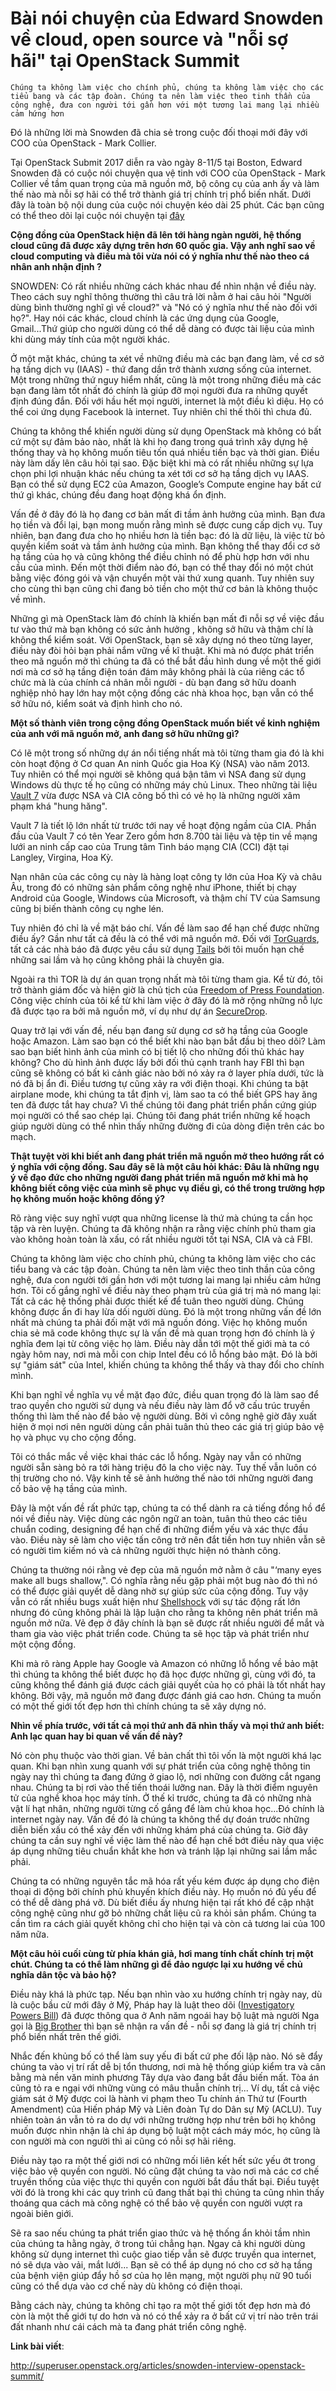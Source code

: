 # Bài nói chuyện của Edward Snowden về cloud, open source và "nỗi sợ hãi" tại OpenStack Summit

`Chúng ta không làm việc cho chính phủ, chúng ta không làm việc cho các tiểu bang và các tập đoàn. Chúng ta nên làm việc theo tinh thần của công nghệ, đưa con người tới gần hơn với một tương lai mang lại nhiều cảm hứng hơn` 

Đó là những lời mà Snowden đã chia sẻ trong cuộc đối thoại mới đây với COO của OpenStack - Mark Collier.

Tại OpenStack Submit 2017 diễn ra vào ngày 8-11/5 tại Boston, Edward Snowden đã có cuộc nói chuyện qua vệ tinh với COO của OpenStack - Mark Collier về tầm quan trọng của mã nguồn mở, bộ công cụ của anh ấy và làm thế nào mà nỗi sợ hãi có thể trở thành giá trị chính trị phổ biến nhất. Dưới đây là toàn bộ nội dung của cuộc nói chuyện kéo dài 25 phút. Các bạn cũng có thể theo dõi lại cuộc nói chuyện tại [đây](https://www.youtube.com/watch?v=DIxvFuKY0KM)

**Cộng đồng của OpenStack hiện đã lên tới hàng ngàn người, hệ thống cloud cũng đã được xây dựng trên hơn 60 quốc gia. Vậy anh nghĩ sao về cloud computing và điều mà tôi vừa nói có ý nghĩa như thế nào theo cá nhân anh nhận định ?**

SNOWDEN: Có rất nhiều những cách khác nhau để nhìn nhận về điều này. Theo cách suy nghĩ thông thường thì câu trả lời nằm ở hai câu hỏi "Người dùng bình thường nghĩ gì về cloud?" và "Nó có ý nghĩa như thế nào đối với họ?". Hay nói các khác, cloud chính là các ứng dụng của Google, Gmail...Thứ giúp cho người dùng có thể dễ dàng có được tài liệu của mình khi dùng máy tính của một người khác.

Ở một mặt khác, chúng ta xét về những điều mà các bạn đang làm, về cơ sở hạ tầng dịch vụ (IAAS) - thứ đang dần trở thành xương sống của internet. Một trong những thứ nguy hiểm nhất, cũng là một trong những điều mà các bạn đang làm tốt nhất đó chính là giúp đỡ mọi người đưa ra những quyết định đúng đắn. Đối với hầu hết mọi người, internet là một điều kì diệu. Họ có thể coi ứng dụng Facebook là internet. Tuy nhiên chỉ thế thôi thì chưa đủ.

Chúng ta không thể khiến người dùng sử dụng OpenStack mà không có bất cứ một sự đảm bảo nào, nhất là khi họ đang trong quá trình xây dựng hệ thống thay và họ không muốn tiêu tốn quá nhiều tiền bạc và thời gian. Điều này làm dấy lên câu hỏi tại sao. Đặc biệt khi mà có rất nhiều những sự lựa chọn phi lợi nhuận khác nếu chúng ta xét tới cơ sở hạ tầng dịch vụ IAAS. Bạn có thể sử dụng EC2 của Amazon, Google’s Compute engine hay bất cứ thứ gì khác, chúng đều đang hoạt động khá ổn định.

Vấn đề ở đây đó là họ đang cơ bản mất đi tầm ảnh hưởng của mình. Bạn đưa họ tiền và đổi lại, bạn mong muốn rằng mình sẽ được cung cấp  dịch vụ. Tuy nhiên, bạn đang đưa cho họ nhiều hơn là tiền bạc: đó là dữ liệu, là việc từ bỏ quyền kiểm soát và tầm ảnh hưởng của mình. Bạn không thể thay đổi cơ sở hạ tầng của họ và cũng không thể điều chỉnh nó để phù hợp hơn với nhu cầu của mình. Đến một thời điểm nào đó, bạn có thể thay đổi nó một chút bằng việc đóng gói và vận chuyển một vài thứ xung quanh. Tuy nhiên suy cho cùng thì bạn cũng chỉ đang bỏ tiền cho một thứ cơ bản là không thuộc về mình.

Những gì mà OpenStack làm đó chính là khiến bạn mất đi nỗi sợ về việc đầu tư vào thứ mà bạn không có sức ảnh hưởng , không sở hữu và thậm chí là không thể kiểm soát.  Với OpenStack, bạn sẽ xây dựng nó theo từng layer, điều này đòi hỏi bạn phải nắm vững về kĩ thuật. Khi mà nó được phát triển theo mã nguồn mở thì chúng ta đã có thể bắt đầu hình dung về một thế giới nơi mà cơ sở hạ tầng điện toán đám mây không phải là của riêng các tổ chức mà là của chính cá nhân mỗi người - dù bạn đang sở hữu doanh nghiệp nhỏ hay lớn hay một cộng đồng các nhà khoa học, bạn vẫn có thể sở hữu nó, kiểm soát và định hình cho nó.

**Một số thành viên trong cộng đồng OpenStack muốn biết về kinh nghiệm của anh với mã nguồn mở, anh đang sở hữu những gì?**

Có lẽ một trong số những dự án nổi tiếng nhất mà tôi từng tham gia đó là khi còn hoạt động ở Cơ quan An ninh Quốc gia Hoa Kỳ (NSA) vào năm 2013. Tuy nhiên có thể mọi người sẽ không quá bận tâm vì NSA đang sử dụng Windows dù thực tế họ cũng có những máy chủ Linux. Theo những tài liệu [Vault 7](https://en.wikipedia.org/wiki/Vault_7) vừa được NSA và CIA công bố thì có vẻ họ là những người xâm phạm khá "hung hăng". 

Vault 7 là tiết lộ lớn nhất từ trước tới nay về hoạt động ngầm của CIA. Phần đầu của Vault 7 có tên Year Zero gồm hơn 8.700 tài liệu và tệp tin về mạng lưới an ninh cấp cao của Trung tâm Tình báo mạng CIA (CCI) đặt tại Langley, Virgina, Hoa Kỳ.

Nạn nhân của các công cụ này là hàng loạt công ty lớn của Hoa Kỳ và châu Âu, trong đó có những sản phẩm công nghệ như iPhone, thiết bị chạy Android của Google, Windows của Microsoft, và thậm chí TV của Samsung cũng bị biến thành công cụ nghe lén.

Tuy nhiên đó chỉ là về mặt báo chí. Vấn đề làm sao để hạn chế được những điều ấy? Gần như tất cả đều là có thể với mã nguồn mở. Đối với [TorGuards](https://torguard.net/), tất cả các nhà báo đã được yêu cầu sử dụng [Tails](https://tails.boum.org/) bởi tôi muốn hạn chế những sai lầm và họ cũng không phải là chuyên gia. 

Ngoài ra thì TOR là dự án quan trọng nhất mà tôi từng tham gia. Kể từ đó, tôi trở thành giám đốc và hiện giờ là chủ tịch của [Freedom of Press Foundation](https://freedom.press/). Công việc chính của tôi kể từ khi làm việc ở đây đó là mở rộng những nỗ lực đã được tạo ra bởi mã nguồn mở, ví dụ như dự án [SecureDrop](https://securedrop.org/).

Quay trở lại với vấn đề, nếu bạn đang sử dụng cơ sở hạ tầng của Google hoặc Amazon. Làm sao bạn có thể biết khi nào bạn bắt đầu bị theo dõi? Làm sao bạn biết hình ảnh của mình có bị tiết lộ cho những đối thủ khác hay không? Cho dù hình ảnh được lấy bởi đối thủ cạnh tranh hay FBI thì bạn cũng sẽ không có bất kì cảnh giác nào bởi nó xảy ra ở layer phía dưới, tức là nó đã bị ẩn đi. Điều tương tự cũng xảy ra với điện thoại.  Khi chúng ta bật airplane mode, khi chúng ta tắt định vị, làm sao ta có thể biết GPS hay ăng ten đã được tắt hay chưa? Vì thế chúng tôi đang phát triển phần cứng giúp mọi người có thể sao chép lại. Chúng tôi đang phát triển những kế hoạch giúp người dùng có thể nhìn thấy những đường đi của dòng điện trên các bo mạch.

**Thật tuyệt vời khi biết anh đang phát triển mã nguồn mở theo hướng rất có ý nghĩa với cộng đồng. Sau đây sẽ là một câu hỏi khác: Đâu là những ngụ ý về đạo đức cho những người đang phát triển mã nguồn mở khi mà họ không biết công việc của mình sẽ phục vụ điều gì, có thể trong trường hợp họ không muốn hoặc không đồng ý?**

Rõ ràng việc suy nghĩ vượt qua những license là thứ mà chúng ta cần học tập và rèn luyện. Chúng ta đã không nhận ra rằng việc chính phủ tham gia vào không hoàn toàn là xấu, có rất nhiều người tốt tại NSA, CIA và cả FBI.

Chúng ta không làm việc cho chính phủ, chúng ta không làm việc cho các tiểu bang và các tập đoàn. Chúng ta nên làm việc theo tinh thần của công nghệ, đưa con người tới gần hơn với một tương lai mang lại nhiều cảm hứng hơn. Tôi cố gắng nghĩ về điều này theo phạm trù của giá trị mà nó mang lại: Tất cả các hệ thống phải được thiết kế để tuân theo người dùng. Chúng không được ẩn đi hay lừa dối người dùng. Đó là một trong những vấn đề lớn nhất mà chúng ta phải đối mặt với mã nguồn đóng. Việc họ không muốn chia sẻ mã code không thực sự là vấn đề mà quan trọng hơn đó chính là  ý nghĩa đem lại từ công việc họ làm. Điều này dẫn tới một thế giới mà ta có ngày hôm nay, nơi mà mỗi con chip Intel đều có lỗ hổng bảo mật. Đó là bởi sự "giám sát" của Intel, khiến chúng ta không thể thấy và thay đổi cho chính mình.

Khi bạn nghĩ về nghĩa vụ về mặt đạo đức, điều quan trọng đó là làm sao để trao quyền cho người sử dụng và nếu điều này làm đổ vỡ cấu trúc truyền thống thì làm thế nào để bảo vệ người dùng. Bởi vì công nghệ giờ đây xuất hiện ở mọi nơi nên người dùng cần phải tuân thủ theo các giá trị giúp bảo vệ họ và phục vụ cho cộng đồng.

Tôi có thắc mắc về việc khai thác các lỗ hổng. Ngày nay vẫn có những người sẵn sàng bỏ ra tới hàng triệu đô la cho việc này. Tuy thế vẫn luôn có thị trường cho nó. Vậy kinh tế sẽ ảnh hưởng thế nào tới những người đang cố bảo vệ hạ tầng của mình.

Đây là một vấn đề rất phức tạp, chúng ta có thể dành ra cả tiếng đồng hồ để nói về điều này. Việc dùng các ngôn ngữ an toàn, tuân thủ theo các tiêu chuẩn coding, designing để hạn chế đi những điểm yếu và xác thực đầu vào. Điều này sẽ làm cho việc tấn công trở nên đắt tiền hơn tuy nhiên vẫn sẽ có người tìm kiếm nó và cả những người thực hiện nó thành công. 

Chúng ta thường nói rằng vẻ đẹp của mã nguồn mở nằm ở câu "‘many eyes make all bugs shallow,". Có nghĩa rằng nếu gặp phải một bug nào đó thì nó có thể được giải quyết dễ dàng nhờ sự giúp sức của cộng đồng. Tuy vậy vẫn có rất nhiều bugs xuất hiện như [Shellshock](https://en.wikipedia.org/wiki/Shellshock_%28software_bug%29) với sự tác động rất lớn nhưng đó cũng không phải là lập luận cho rằng ta không nên phát triển mã nguồn mở nữa. Vẻ đẹp ở đây chính là bạn sẽ được rất nhiều người để mắt và tham gia vào việc phát triển code. Chúng ta sẽ học tập và phát triển như một cộng đồng.

Khi mà rõ ràng Apple hay Google và Amazon có những lỗ hổng về bảo mật thì chúng ta không thể biết được họ đã học được những gì, cùng với đó, ta cũng không thể đánh giá được cách giải quyết của họ có phải là tốt nhất hay không. Bởi vậy, mã nguồn mở đang được đánh giá cao hơn. Chúng ta muốn có một thế giới tốt đẹp hơn thì chính chúng ta sẽ xây dựng nó.

**Nhìn về phía trước, với tất cả mọi thứ anh đã nhìn thấy và mọi thứ anh biết: Anh lạc quan hay bi quan về vấn đề này?**

Nó còn phụ thuộc vào thời gian. Về bản chất thì tôi vốn là một người khá lạc quan. Khi bạn nhìn xung quanh với sự phát triển của công nghệ thông tin ngày nay thì chúng ta đang đứng ở giao lộ, nơi những con đường cắt ngang nhau. Chúng ta bị rơi vào thế tiến thoái lưỡng nan. Đây là thời điểm nguyên tử của nghề khoa học máy tính. Ở thế kỉ trước, chúng ta đã có những nhà vật lí hạt nhân, những người từng cố gắng để làm chủ khoa học...Đó chính là internet ngày nay. Vấn đề đó là chúng ta không thể dự đoán trước những diễn biến xấu có thể xảy đến với những khám phá của chúng ta. Giờ đây chúng ta cần suy nghĩ về việc làm thế nào để hạn chế bớt điều này qua việc áp dụng những tiêu chuẩn khắt khe hơn và tránh lặp lại những sai lầm mắc phải.

Chúng ta có những nguyên tắc mã hóa rất yếu kém được áp dụng cho điện thoại di động bởi chính phủ khuyến khích điều này. Họ muốn nó đủ yếu để có thể dễ dàng phá vỡ. Dù biết điều ấy nhưng hiện tại rất khó để cập nhật công nghệ cũng như gỡ bỏ những chất liệu cũ ra khỏi sản phẩm. Chúng ta cần tìm ra cách giải quyết không chỉ cho hiện tại và còn cả tương lai của 100 năm nữa.

**Một câu hỏi cuối cùng từ phía khán giả, hơi mang tính chất chính trị một chút. Chúng ta có thể làm những gì để đảo ngược lại xu hướng về chủ nghĩa dân tộc và bảo hộ?**

Điều này khá là phức tạp. Nếu bạn nhìn vào xu hướng chính trị ngày nay, dù là cuộc bầu cử mới đây ở Mỹ, Pháp hay là luật theo dõi ([Investigatory Powers Bill](https://en.wikipedia.org/wiki/Investigatory_Powers_Act_2016)) đã được thông qua ở Anh năm ngoái hay bộ luật mà người Nga gọi là [Big Brother](http://www.newsweek.com/almost-100000-russians-call-discarding-big-brother-law-489055) thì bạn sẽ nhận ra vấn đề - nỗi sợ đang là giá trị chính trị phổ biến nhất trên thế giới.

Nhắc đến khủng bố có thể làm suy yếu đi bất cứ phe đối lập nào. Nó sẽ đẩy chúng ta vào vị trí rất dễ bị tổn thương, nơi mà hệ thống giúp kiểm tra và cân bằng mà nền văn minh phương Tây dựa vào đang bắt đầu biến mất. Tòa án cũng tỏ ra e ngại với những vùng có mâu thuẫn chính trị... Ví dụ, tất cả việc giám sát ở Mỹ được coi là hành vi phạm theo Tu chính án Thứ tư (Fourth Amendment) của Hiến pháp Mỹ và Liên đoàn Tự do Dân sự Mỹ (ACLU). Tuy nhiên toàn án vẫn tỏ ra do dự với những trường hợp như trên bởi họ không muốn được nhìn nhận là chỉ áp dụng bộ luật một cách máy móc, họ cũng là con người mà con người thì ai cũng có nỗi sợ hãi riêng.

Điều này tạo ra một thế giới nơi có những mối liên kết hết sức yếu ớt trong việc bảo vệ quyền con người. Nó cũng đặt chúng ta vào nơi mà các cơ chế truyền thống của việc thực thi quyền con người bắt đầu thất bại. Điều tuyệt vời đó là trong khi các quy trình cũ đang thất bại thì chúng ta cũng nhìn thấy thoáng qua cách mà công nghệ có thể bảo vệ quyền con người vượt ra ngoài biên giới. 

Sẽ ra sao nếu chúng ta phát triển giao thức và hệ thống ẩn khỏi tầm nhìn của chúng ta hằng ngày, ở trong túi chẳng hạn. Ngay cả khi người dùng không sử dụng internet thì cuộc giao tiếp vẫn sẽ được truyền qua internet, nó sẽ dựa vào vải, mắt lưới... Bạn sẽ có thể áp dụng nó cho cơ sở hạ tầng của bệnh viện giúp đẩy hồ sơ của họ lên mạng, một người phụ nữ 90 tuổi cũng có thể dựa vào cơ chế này dù không có điện thoại.

Bằng cách này, chúng ta không chỉ tạo ra một thế giới tốt đẹp hơn mà đó còn là một thế giới tự do hơn và nó có thể xảy ra ở bất cứ vị trí nào trên trái đất nhanh như cái cách mà ta đang phát triển công nghệ.

**Link bài viết**:

http://superuser.openstack.org/articles/snowden-interview-openstack-summit/